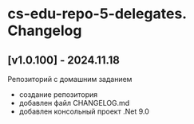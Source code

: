 # cs-edu-repo-5-delegates. Changelog

## [v1.0.100] - 2024.11.18

Репозиторий с домашним заданием

 - создание репозитория
 - добавлен файл CHANGELOG.md
 - добавлен консольный проект .Net 9.0


